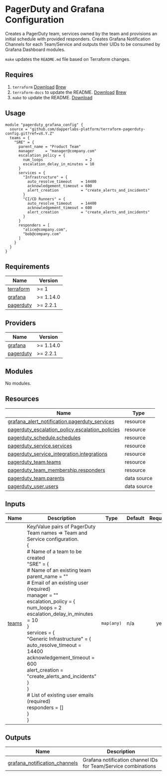 # PagerDuty and Grafana Configuration

Creates a PagerDuty team, services owned by the team and provisions an initial schedule with provided responders.
Creates Grafana Notification Channels for each Team/Service and outputs their UIDs to be consumed by Grafana Dashboard modules.

`make` updates the `README.md` file based on Terraform changes.

## Requires

1. `terraform` [Download](https://www.terraform.io/downloads.html) [Brew](https://formulae.brew.sh/formula/terraform)
2. `terraform-docs` to update the README. [Download](https://github.com/terraform-docs/terraform-docs) [Brew](https://formulae.brew.sh/formula/terraform-docs)
3. `make` to update the README. [Download](https://www.gnu.org/software/make/)

## Usage

```hcl
module "pagerduty_grafana_config" {
  source = "github.com/dapperlabs-platform/terraform-pagerduty-config.git?ref=vX.Y.Z"
  teams = {
    "SRE" = {
      parent_name = "Product Team"
      manager     = "manager@company.com"
      escalation_policy = {
        num_loops                   = 2
        escalation_delay_in_minutes = 10
      }
      services = {
        "Infrastructure" = {
          auto_resolve_timeout    = 14400
          acknowledgement_timeout = 600
          alert_creation          = "create_alerts_and_incidents"
        }
        "CI/CD Runners" = {
          auto_resolve_timeout    = 14400
          acknowledgement_timeout = 600
          alert_creation          = "create_alerts_and_incidents"
        }
      }
      responders = [
        "alice@company.com",
        "bob@company.com"
      ]
    }
  }
}
```

## Requirements

| Name | Version |
|------|---------|
| <a name="requirement_terraform"></a> [terraform](#requirement\_terraform) | >= 1 |
| <a name="requirement_grafana"></a> [grafana](#requirement\_grafana) | >= 1.14.0 |
| <a name="requirement_pagerduty"></a> [pagerduty](#requirement\_pagerduty) | >= 2.2.1 |

## Providers

| Name | Version |
|------|---------|
| <a name="provider_grafana"></a> [grafana](#provider\_grafana) | >= 1.14.0 |
| <a name="provider_pagerduty"></a> [pagerduty](#provider\_pagerduty) | >= 2.2.1 |

## Modules

No modules.

## Resources

| Name | Type |
|------|------|
| [grafana_alert_notification.pagerduty_services](https://registry.terraform.io/providers/grafana/grafana/latest/docs/resources/alert_notification) | resource |
| [pagerduty_escalation_policy.escalation_policies](https://registry.terraform.io/providers/pagerduty/pagerduty/latest/docs/resources/escalation_policy) | resource |
| [pagerduty_schedule.schedules](https://registry.terraform.io/providers/pagerduty/pagerduty/latest/docs/resources/schedule) | resource |
| [pagerduty_service.services](https://registry.terraform.io/providers/pagerduty/pagerduty/latest/docs/resources/service) | resource |
| [pagerduty_service_integration.integrations](https://registry.terraform.io/providers/pagerduty/pagerduty/latest/docs/resources/service_integration) | resource |
| [pagerduty_team.teams](https://registry.terraform.io/providers/pagerduty/pagerduty/latest/docs/resources/team) | resource |
| [pagerduty_team_membership.responders](https://registry.terraform.io/providers/pagerduty/pagerduty/latest/docs/resources/team_membership) | resource |
| [pagerduty_team.parents](https://registry.terraform.io/providers/pagerduty/pagerduty/latest/docs/data-sources/team) | data source |
| [pagerduty_user.users](https://registry.terraform.io/providers/pagerduty/pagerduty/latest/docs/data-sources/user) | data source |

## Inputs

| Name | Description | Type | Default | Required |
|------|-------------|------|---------|:--------:|
| <a name="input_teams"></a> [teams](#input\_teams) | Key/Value pairs of PagerDuty Team names => Team and Service configuration.<br>  {<br>    # Name of a team to be created<br>    "SRE" = {<br>      # Name of an existing team<br>      parent\_name = ""<br>      # Email of an existing user (required)<br>      manager = ""<br>      escalation\_policy = {<br>        num\_loops                   = 2<br>        escalation\_delay\_in\_minutes = 10<br>      }<br>      services = {<br>        "Generic Infrastructure" = {<br>          auto\_resolve\_timeout    = 14400<br>          acknowledgement\_timeout = 600<br>          alert\_creation          = "create\_alerts\_and\_incidents"<br>        }<br>      }<br>      # List of existing user emails (required)<br>      responders = []<br>    }<br>  } | `map(any)` | n/a | yes |

## Outputs

| Name | Description |
|------|-------------|
| <a name="output_grafana_notification_channels"></a> [grafana\_notification\_channels](#output\_grafana\_notification\_channels) | Grafana notification channel IDs for Team/Service combinations |
